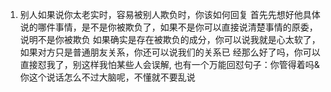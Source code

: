 1. 别人如果说你太老实时，容易被别人欺负时，你该如何回复
  首先先想好他具体说的哪件事情，是不是你被欺负了，如果不是你可以直接说清楚事情的原委，说明不是你被欺负
  如果确实是存在被欺负的成分，你可以说我就是心太软了，如果对方只是普通朋友关系，你还可以说我们的关系已
  经那么好了吗，你可以直接怼我了，别这样我怕某些人会误解, 也有一个万能回怼句子：你管得着吗&你这个说话怎么不过大脑呢，不懂就不要乱说